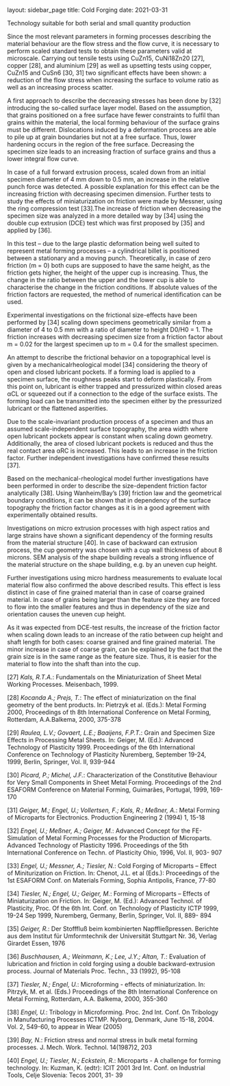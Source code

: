 layout: sidebar_page
title: Cold Forging
date: 2021-03-31

Technology suitable for both serial and small quantity production

Since the most relevant parameters in forming processes describing the material behaviour are the flow stress and the flow curve, it is necessary to perform scaled standard tests to obtain these parameters valid at microscale. Carrying out tensile tests using CuZn15, CuNi18Zn20 [27], copper [28], and aluminium [29] as well as upsetting tests using copper, CuZn15 and CuSn6 [30, 31] two significant effects have been shown: a reduction of the flow stress when increasing the surface to volume ratio as well as an increasing process scatter. 

A first approach to describe the decreasing stresses has been done by [32] introducing the so-called surface layer model. Based on the assumption, that grains positioned on a free surface have fewer constraints to fulfil than grains within the material, the local forming behaviour of the surface grains must be different. Dislocations induced by a deformation process are able to pile up at grain boundaries but not at a free surface. Thus, lower hardening occurs in the region of the free surface. Decreasing the specimen size leads to an increasing fraction of surface grains and thus a lower integral flow curve.

In case of a full forward extrusion process, scaled down from an initial specimen diameter of 4 mm down to 0.5 mm, an increase in the relative punch force was detected. A possible explanation for this effect can be the increasing friction with decreasing specimen dimension. Further tests to study the effects of miniaturization on friction were made by Messner, using the ring compression test [33].The increase of friction when decreasing the specimen size was analyzed in a more detailed way by [34] using the double cup extrusion (DCE) test which was first proposed by [35] and applied by [36].

In this test – due to the large plastic deformation being well suited to represent metal forming processes – a cylindrical billet is positioned between a stationary and a moving punch. Theoretically, in case of zero friction (m = 0) both cups are supposed to have the same height, as the friction gets higher, the height of the upper cup is increasing. Thus, the change in the ratio between the upper and the lower cup is able to characterise the change in the friction conditions. If absolute values of the friction factors are requested, the method of numerical identification can be used.

Experimental investigations on the frictional size-effects have been performed by [34] scaling down specimens geometrically similar from a diameter of 4 to 0.5 mm with a ratio of diameter to height D0/H0 = 1. The friction increases with decreasing specimen size from a friction factor about m = 0.02 for the largest specimen up to m = 0.4 for the smallest specimen. 

An attempt to describe the frictional behavior on a topographical level is given by a mechanical­rheological model [34] considering the theory of open and closed lubricant pockets. If a forming load is applied to a specimen surface, the roughness peaks start to deform plastically. From this point on, lubricant is either trapped and pressurized within closed areas αCL or squeezed out if a connection to the edge of the surface exists. The forming load can be transmitted into the specimen either by the pressurized lubricant or the flattened asperities.

Due to the scale-invariant production process of a specimen and thus an assumed scale-independent surface topography, the area width where open lubricant pockets appear is constant when scaling down geometry. Additionally, the area of closed lubricant pockets is reduced and thus the real contact area αRC is increased. This leads to an increase in the friction factor. Further independent investigations have confirmed these results [37]. 

Based on the mechanical-rheological model further investigations have been performed in order to describe the size-dependent friction factor analytically [38]. Using Wanheim/Bay’s [39] friction law and the geometrical boundary conditions, it can be shown that in dependency of the surface topography the friction factor changes as it is in a good agreement with experimentally obtained results.

Investigations on micro extrusion processes with high aspect ratios and large strains have shown a significant dependency of the forming results from the material structure [40]. In case of backward can extrusion process, the cup geometry was chosen with a cup wall thickness of about 8 microns. SEM analysis of the shape building reveals a strong influence of the material structure on the shape building, e.g. by an uneven cup height. 

Further investigations using micro hardness measurements to evaluate local material flow also confirmed the above described results. This effect is less distinct in case of fine grained material than in case of coarse grained material. In case of grains being larger than the feature size they are forced to flow into the smaller features and thus in dependency of the size and orientation causes the uneven cup height.

As it was expected from DCE-test results, the increase of the friction factor when scaling down leads to an increase of the ratio between cup height and shaft length for both cases: coarse grained and fine grained material. The minor increase in case of coarse grain, can be explained by the fact that the grain size is in the same range as the feature size. Thus, it is easier for the material to flow into the shaft than into the cup.  
  
[27] *Kals, R.T.A.*: Fundamentals on the Miniaturization of Sheet Metal Working Processes. Meisenbach, 1999.  

[28] *Kocanda A.; Prejs, T.*: The effect of miniaturization on the final geometry of the bent products. In: Pietrzyk et al. (Eds.): Metal Forming 2000, Proceedings of th 8th International Conference on Metal Forming, Rotterdam, A.A.Balkema, 2000, 375-378  

[29] *Raulea, L.V.; Govaert, L.E.; Baaijens, F.P.T.*: Grain and Specimen Size Effects in Processing Metal Sheets. In: Geiger, M. (Ed.): Advanced Technology of Plasticity 1999. Proceedings of the 6th International Conference on Technology of Plasticity Nuremberg, September 19-24, 1999, Berlin, Springer, Vol. II, 939-944  

[30] *Picard, P.; Michel, J.F.*: Characterization of the Constitutive Behaviour for Very Small Components in Sheet Metal Forming. Proceedings of the 2nd ESAFORM Conference on
Material Forming, Guimarães, Portugal, 1999, 169-170   
  
[31] *Geiger, M.; Engel, U.; Vollertsen, F.; Kals, R.; Meßner, A.*: Metal Forming of Microparts for Electronics. Production Engineering 2 (1994) 1, 15-18  

[32] *Engel, U.; Meßner, A.; Geiger, M.*: Advanced Concept for the FE-Simulation of Metal Forming Processes for the Production of Microparts. Advanced Technology of Plasticity 1996. Proceedings of the 5th International Conference on Techn. of Plasticity Ohio, 1996, Vol. II, 903- 907  

[33] *Engel, U.; Messner, A.; Tiesler, N.*: Cold Forging of Microparts – Effect of Miniturization on Friction. In: Chenot, J.L. et al (Eds.): Proceedings of the 1st ESAFORM Conf. on Materials Forming, Sophia Antipolis, France, 77-80  

[34] *Tiesler, N.; Engel, U.; Geiger, M.*: Forming of Microparts – Effects of Miniaturization on Friction. In: Geiger, M. (Ed.): Advanced Technol. of Plasticity, Proc. Of the 6th Int. Conf. on Technology of Plasticity ICTP 1999, 19-24 Sep 1999, Nuremberg, Germany, Berlin, Springer, Vol. II, 889- 894    
  
[35] *Geiger, R.*: Der Stofffluß beim kombinierten Napffließpressen. Berichte aus dem Institut für Umformtechnik der Universität Stuttgart Nr. 36, Verlag Girardet Essen, 1976  
  
[36] *Buschhausen, A.; Weinmann, K.; Lee, J.Y.; Altan, T.*: Evaluation of lubrication and friction in cold forging using a double backward-extrusion process. Journal of Materials Proc. Techn., 33 (1992), 95-108  

[37] *Tiesler, N.; Engel, U.*: Microforming - effects of miniaturization. In: Pitrzyk, M. et al. (Eds.) Proceedings of the 8th International Conference on Metal Forming, Rotterdam, A.A. Balkema, 2000, 355-360  

[38] *Engel, U.*: Tribology in Microforming. Proc. 2nd Int. Conf. On Tribology in Manufacturing Processes ICTMP. Nyborg, Denmark, June 15-18, 2004. Vol. 2, 549-60, to appear in Wear (2005)  

[39] *Bay, N.*: Friction stress and normal stress in bulk metal forming processes. J. Mech. Work. Technol. 14(1987)2, 203   
  
[40] *Engel, U.; Tiesler, N.; Eckstein, R.*: Microparts - A challenge for forming 
technology. In: Kuzman, K. (edtr): ICIT 2001 3rd Int. Conf. on Industrial Tools, Celje Slovenia: Tecos 2001, 31- 39  